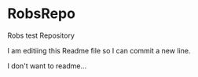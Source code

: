 # RobsRepo
Robs test Repository

I am editiing this Readme file so I can commit a new line. 

I don't want to readme...
